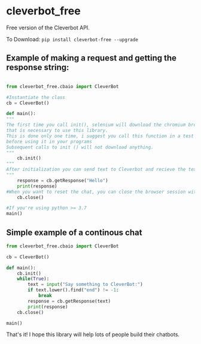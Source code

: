 # cleverbot_free
Free version of the Cleverbot API.

To Download: ```pip install cleverbot-free --upgrade```


## Example of making a request and getting the response string:

```python

from cleverbot_free.cbaio import CleverBot

#Instantiate the class
cb = CleverBot()

def main():
"""
The first time you call init(), selenium will download the chromium browser, 
that is necessary to use this library.
This is done only one time, i suggest you call this function in a test script,
before using it in your programs
Subsequent calls to init () will not download anything.
"""
    cb.init()
"""
After initialization you can send text to Cleverbot and recieve the text response in just one line...
"""
    response = cb.getResponse("Hello")
    print(response)
#When you want to reset the chat, you can close the browser session with...
    cb.close()

#If you're using python >= 3.7
main()
```

## Simple example of a continous chat

```python
from cleverbot_free.cbaio import CleverBot

cb = CleverBot()

def main():
    cb.init()
    while(True):
        text = input("Say something to CleverBot:")
        if text.lower().find("end") != -1:
            break
        response = cb.getResponse(text)
        print(response)
    cb.close()

main()
```

That's it! I hope this library will help lots of people build their chatbots.
